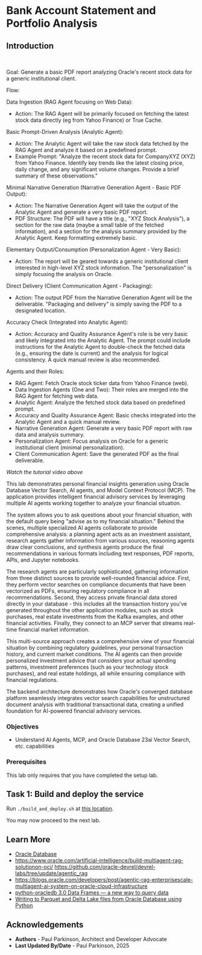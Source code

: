 # Bank Account Statement and Portfolio Analysis

## Introduction



<br />


Goal: Generate a basic PDF report analyzing Oracle's recent stock data for a generic institutional client.


Flow:

Data Ingestion (RAG Agent focusing on Web Data):
- Action: The RAG Agent will be primarily focused on fetching the latest stock data directly (eg from Yahoo Finance) or True Cache. 

Basic Prompt-Driven Analysis (Analytic Agent):
- Action: The Analytic Agent will take the raw stock data fetched by the RAG Agent and analyze it based on a predefined prompt.
- Example Prompt: "Analyze the recent stock data for CompanyXYZ (XYZ) from Yahoo Finance. Identify key trends like the latest closing price, daily change, and any significant volume changes. Provide a brief summary of these observations."

Minimal Narrative Generation (Narrative Generation Agent - Basic PDF Output):
- Action: The Narrative Generation Agent will take the output of the Analytic Agent and generate a very basic PDF report.
- PDF Structure: The PDF will have a title (e.g., "XYZ Stock Analysis"), a section for the raw data (maybe a small table of the fetched information), and a section for the analysis summary provided by the Analytic Agent. Keep formatting extremely basic.

Elementary Output/Consumption (Personalization Agent - Very Basic):
- Action: The report will be geared towards a generic institutional client interested in high-level XYZ stock information. The "personalization" is simply focusing the analysis on Oracle.

Direct Delivery (Client Communication Agent - Packaging):
- Action: The output PDF from the Narrative Generation Agent will be the deliverable. "Packaging and delivery" is simply saving the PDF to a designated location.

Accuracy Check (Integrated into Analytic Agent):
- Action: Accuracy and Quality Assurance Agent's role is be very basic and likely integrated into the Analytic Agent. The prompt could include instructions for the Analytic Agent to double-check the fetched data (e.g., ensuring the date is current) and the analysis for logical consistency. A quick manual review is also recommended.

Agents and their Roles:
- RAG Agent: Fetch Oracle stock ticker data from Yahoo Finance (web).
- Data Ingestion Agents (One and Two): Their roles are merged into the RAG Agent for fetching web data. 
- Analytic Agent: Analyze the fetched stock data based on predefined prompt.
- Accuracy and Quality Assurance Agent: Basic checks integrated into the Analytic Agent and a quick manual review.
- Narrative Generation Agent: Generate a very basic PDF report with raw data and analysis summary.
- Personalization Agent: Focus analysis on Oracle for a generic institutional client (minimal personalization).
- Client Communication Agent: Save the generated PDF as the final deliverable.


[](youtube:qHVYXagpAC0?start=933)

*Watch the tutorial video above*

This lab demonstrates personal financial insights generation using Oracle Database Vector Search, AI agents, and Model Context Protocol (MCP). The application provides intelligent financial advisory services by leveraging multiple AI agents working together to analyze your financial situation.

The system allows you to ask questions about your financial situation, with the default query being "advise as to my financial situation." Behind the scenes, multiple specialized AI agents collaborate to provide comprehensive analysis: a planning agent acts as an investment assistant, research agents gather information from various sources, reasoning agents draw clear conclusions, and synthesis agents produce the final recommendations in various formats including text responses, PDF reports, APIs, and Jupyter notebooks.

The research agents are particularly sophisticated, gathering information from three distinct sources to provide well-rounded financial advice. First, they perform vector searches on compliance documents that have been vectorized as PDFs, ensuring regulatory compliance in all recommendations. Second, they access private financial data stored directly in your database - this includes all the transaction history you've generated throughout the other application modules, such as stock purchases, real estate investments from the Kafka examples, and other financial activities. Finally, they connect to an MCP server that streams real-time financial market information.

This multi-source approach creates a comprehensive view of your financial situation by combining regulatory guidelines, your personal transaction history, and current market conditions. The AI agents can then provide personalized investment advice that considers your actual spending patterns, investment preferences (such as your technology stock purchases), and real estate holdings, all while ensuring compliance with financial regulations.

The backend architecture demonstrates how Oracle's converged database platform seamlessly integrates vector search capabilities for unstructured document analysis with traditional transactional data, creating a unified foundation for AI-powered financial advisory services.

### Objectives

-  Understand AI Agents, MCP, and Oracle Database 23ai Vector Search, etc. capabilities


### Prerequisites

This lab only requires that you have completed the setup lab.

## Task 1: Build and deploy the service

Run `./build_and_deploy.sh` at [this location](https://github.com/paulparkinson/oracle-ai-for-sustainable-dev/tree/main/financial/graph-circular-payments).

You may now proceed to the next lab.

## Learn More

* [Oracle Database](https://bit.ly/mswsdatabase)
* https://www.oracle.com/artificial-intelligence/build-multiagent-rag-solutionon-oci/ https://github.com/oracle-devrel/devrel-labs/tree/update/agentic_rag
* https://blogs.oracle.com/developers/post/agentic-rag-enterprisescale-multiagent-ai-system-on-oracle-cloud-infrastructure
* [python-oracledb 3.0 Data Frames — a new way to query data](https://medium.com/oracledevs/python-oracledb-3-0-data-frames-a-new-way-to-query-data-4139418bef82)
* [Writing to Parquet and Delta Lake files from Oracle Database using Python](https://levelup.gitconnected.com/writing-to-parquet-and-delta-lake-files-from-oracle-database-using-python-5f7382bfcdc6)


## Acknowledgements
* **Authors** - Paul Parkinson, Architect and Developer Advocate
* **Last Updated By/Date** - Paul Parkinson, 2025

